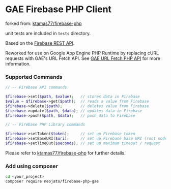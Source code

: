 # GAE Firebase PHP Client

forked from: [ktamas77/firebase-php](https://github.com/ktamas77/firebase-php)

unit tests are included in `tests` directory.

Based on the [Firebase REST API](https://www.firebase.com/docs/rest-api.html).

Reworked for use on Google App Engine PHP Runtime by replacing cURL requests with GAE's URL Fetch API.
See [GAE URL Fetch PHP API](https://cloud.google.com/appengine/docs/php/urlfetch/) for more information.

### Supported Commands
```php
// -- Firebase API commands

$firebase->set($path, $value);   // stores data in Firebase
$value = $firebase->get($path);  // reads a value from Firebase
$firebase->delete($path);        // deletes value from Firebase
$firebase->update($path, $data); // updates data in Firebase
$firebase->push($path, $data);   // push data to Firebase

// -- Firebase PHP Library commands

$firebase->setToken($token);     // set up Firebase token
$firebase->setBaseURI($uri);     // set up Firebase base URI (root node)
$firebase->setTimeOut($seconds); // set up maximum timeout / request
```

Please refer to [ktamas77/firebase-php](https://github.com/ktamas77/firebase-php) for further details.

### Add using composer

```bash
cd <your_project>
composer require neojato/firebase-php-gae
```

